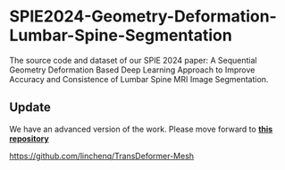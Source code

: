 # SPIE2024-Geometry-Deformation-Lumbar-Spine-Segmentation
The source code and dataset of our SPIE 2024 paper: A Sequential Geometry Deformation Based Deep Learning Approach to Improve Accuracy and Consistence of Lumbar Spine MRI Image Segmentation.  

## Update
We have an advanced version of the work. Please move forward to [**this repository**](https://github.com/linchenq/TransDeformer-Mesh)

https://github.com/linchenq/TransDeformer-Mesh
